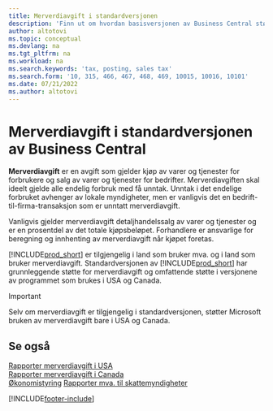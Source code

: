 ```yaml
---
title: Merverdiavgift i standardversjonen
description: 'Finn ut om hvordan basisversjonen av Business Central støtter merverdiavgift, og få en beskrivelse av det grunnleggende konseptet.'
author: altotovi
ms.topic: conceptual
ms.devlang: na
ms.tgt_pltfrm: na
ms.workload: na
ms.search.keywords: 'tax, posting, sales tax'
ms.search.form: '10, 315, 466, 467, 468, 469, 10015, 10016, 10101'
ms.date: 07/21/2022
ms.author: altotovi
---
```


# <a name="sales-tax-in-the-default-version-of-business-central"></a><a name="sales-tax-in-the-default-version-of-business-central"></a>Merverdiavgift i standardversjonen av Business Central

**Merverdiavgift** er en avgift som gjelder kjøp av varer og tjenester for forbrukere og salg av varer og tjenester for bedrifter. Merverdiavgiften skal ideelt gjelde alle endelig forbruk med få unntak. Unntak i det endelige forbruket avhenger av lokale myndigheter, men er vanligvis det en bedrift-til-firma-transaksjon som er unntatt merverdiavgift.  

Vanligvis gjelder merverdiavgift detaljhandelssalg av varer og tjenester og er en prosentdel av det totale kjøpsbeløpet. Forhandlere er ansvarlige for beregning og innhenting av merverdiavgift når kjøpet foretas.  

[!INCLUDE[prod_short](includes/prod_short.md)] er tilgjengelig i land som bruker mva. og i land som bruker merverdiavgift. Standardversjonen av [!INCLUDE[prod_short](includes/prod_short.md)] har grunnleggende støtte for merverdiavgift og omfattende støtte i versjonene av programmet som brukes i USA og Canada.

> [!IMPORTANT]
> Selv om merverdiavgift er tilgjengelig i standardversjonen, støtter Microsoft bruken av merverdiavgift bare i USA og Canada.

## <a name="see-also"></a><a name="see-also"></a>Se også

[Rapporter merverdiavgift i USA](localfunctionality/UnitedStates/us-sales-tax.md)  
[Rapporter merverdiavgift i Canada](localfunctionality/canada/ca-sales-tax.md)  
[Økonomistyring](finance.md)
[Rapporter mva. til skattemyndigheter](finance-how-report-vat.md)

[!INCLUDE[footer-include](includes/footer-banner.md)]
